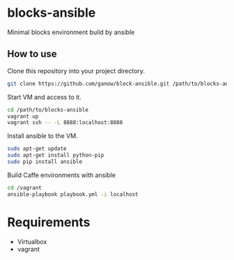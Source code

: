# blocks-ansible
Minimal blocks environment build by ansible

## How to use

Clone this repository into your project directory.

```bash
git clone https://github.com/ganow/block-ansible.git /path/to/blocks-ansible
```

Start VM and access to it.

```bash
cd /path/to/blocks-ansible
vagrant up
vagrant ssh -- -L 8888:localhost:8888
```

Install ansible to the VM.

```bash
sudo apt-get update
sudo apt-get install python-pip
sudo pip install ansible
```

Build Caffe environments with ansible

```bash
cd /vagrant
ansible-playbook playbook.yml -i localhost
```

# Requirements

- Virtualbox
- vagrant
